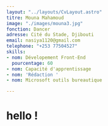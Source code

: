 ```yaml
---
layout: "../layouts/CvLayout.astro"
titre: Mouna Mahamoud
image: "./images/mouna3.jpg"
fonction: Dancer
adresse: Cité du Stade, Djibouti
email: nasiya1120@gmail.com
telephone: "+253 77504527"
skills:
- nom: Dévelopement Front-End
  pourcentage: 60
- nom: Capacité d'apprentissage
- nom: 'Rédaction '
- nom: Microsoft outils bureautique

---
```

# hello !